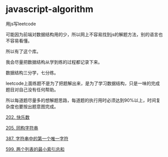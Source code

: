 # javascript-algorithm
用js写leetcode

可能因为前端对数据结构用的少，所以网上不容易找到js的解题方法，别的语言也不容易看懂。

所以有了这个库。

我会尽量把数据结构从学到练的过程都记录下来。

数据结构三分学，七分练。

leetcode上面练题不是为了把题解出来，是为了学习数据结构，只是一味的完成题目对自己没有任何帮助。

所以每道题尽量多的想解题思路，每道题的执行用时必须达到90%以上，时间复杂度也要按出题意图完成。



[202. 快乐数](https://github.com/zhl1232/javascript-algorithm/blob/master/solveProblems/202.md)

[205. 同构字符串](https://github.com/zhl1232/javascript-algorithm/blob/master/solveProblems/205.md)

[387. 字符串中的第一个唯一字符](https://github.com/zhl1232/javascript-algorithm/blob/master/solveProblems/387.md)

[599. 两个列表的最小索引总和](https://github.com/zhl1232/javascript-algorithm/blob/master/solveProblems/599.md)